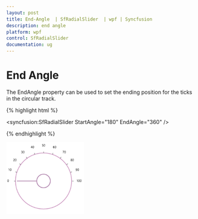 ```yaml
---
layout: post
title: End-Angle  | SfRadialSlider  | wpf | Syncfusion
description: end angle  
platform: wpf
control: SfRadialSlider 
documentation: ug
---
```


# End Angle 

The EndAngle property can be used to set the ending position for the ticks in the circular track. 

{% highlight html %}


<syncfusion:SfRadialSlider  StartAngle="180" EndAngle="360" />

{% endhighlight  %}

![C:/Users/ApoorvahR/Desktop/6.png](Concepts_images/Concepts_img5.png)